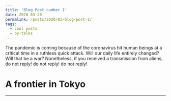```yaml
---
title: 'Blog Post number 1'
date: 2020-03-20
permalink: /posts/2020/03/blog-post-1/
tags:
  - cool posts
  - by-talks
---
```


The pandemic is coming because of the coronavirus hit human beings at a critical time in a ruthless quick attack. Will our daily life entirely changed? Will that be a war?
Nonetheless, if you received a transmission from aliens, do not reply! do not reply! do not reply!

A frontier in Tokyo
======

------